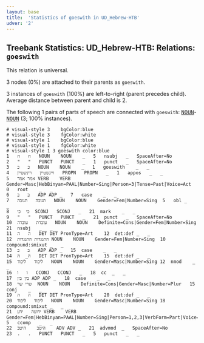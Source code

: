 ```yaml
---
layout: base
title:  'Statistics of goeswith in UD_Hebrew-HTB'
udver: '2'
---
```


## Treebank Statistics: UD_Hebrew-HTB: Relations: `goeswith`

This relation is universal.

3 nodes (0%) are attached to their parents as `goeswith`.

3 instances of `goeswith` (100%) are left-to-right (parent precedes child).
Average distance between parent and child is 2.

The following 1 pairs of parts of speech are connected with `goeswith`: <tt><a href="he_htb-pos-NOUN.html">NOUN</a></tt>-<tt><a href="he_htb-pos-NOUN.html">NOUN</a></tt> (3; 100% instances).


~~~ conllu
# visual-style 3	bgColor:blue
# visual-style 3	fgColor:white
# visual-style 1	bgColor:blue
# visual-style 1	fgColor:white
# visual-style 1 3 goeswith	color:blue
1	ח	ח	NOUN	NOUN	_	5	nsubj	_	SpaceAfter=No
2	"	"	PUNCT	PUNCT	_	1	punct	_	SpaceAfter=No
3	כ	כ	NOUN	NOUN	_	1	goeswith	_	_
4	ויינשטיין	ויינשטיין	PROPN	PROPN	_	1	appos	_	_
5	אמר	אמר	VERB	VERB	Gender=Masc|HebBinyan=PAAL|Number=Sing|Person=3|Tense=Past|Voice=Act	0	root	_	_
6	ב	ב	ADP	ADP	_	7	case	_	_
7	תגובה	תגובה	NOUN	NOUN	Gender=Fem|Number=Sing	5	obl	_	_
8	כי	כי	SCONJ	SCONJ	_	21	mark	_	_
9	"	"	PUNCT	PUNCT	_	21	punct	_	SpaceAfter=No
10	עובדת	עובדה	NOUN	NOUN	Definite=Cons|Gender=Fem|Number=Sing	21	nsubj	_	_
11	ה	ה	DET	DET	PronType=Art	12	det:def	_	_
12	התנגדות	התנגדות	NOUN	NOUN	Gender=Fem|Number=Sing	10	compound:smixut	_	_
13	ב	ב	ADP	ADP	_	15	case	_	_
14	ה_	ה	DET	DET	PronType=Art	15	det:def	_	_
15	ליכוד	ליכוד	NOUN	NOUN	Gender=Masc|Number=Sing	12	nmod	_	_
16	ו	ו	CCONJ	CCONJ	_	18	cc	_	_
17	בין	בין	ADP	ADP	_	18	case	_	_
18	שרי	שר	NOUN	NOUN	Definite=Cons|Gender=Masc|Number=Plur	15	conj	_	_
19	ה	ה	DET	DET	PronType=Art	20	det:def	_	_
20	ליכוד	ליכוד	NOUN	NOUN	Gender=Masc|Number=Sing	18	compound:smixut	_	_
21	ידועה	ידע	VERB	VERB	Gender=Fem|HebBinyan=PAAL|Number=Sing|Person=1,2,3|VerbForm=Part|Voice=Act	5	ccomp	_	_
22	היטב	היטב	ADV	ADV	_	21	advmod	_	SpaceAfter=No
23	.	.	PUNCT	PUNCT	_	5	punct	_	_

~~~


